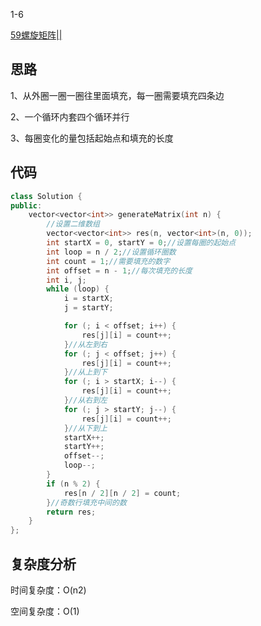 1-6

[59螺旋矩阵||](https://leetcode.cn/problems/spiral-matrix-ii/)

## 思路
1、从外圈一圈一圈往里面填充，每一圈需要填充四条边

2、一个循环内套四个循环并行

3、每圈变化的量包括起始点和填充的长度

## 代码
```cpp
class Solution {
public:
    vector<vector<int>> generateMatrix(int n) {
        //设置二维数组
        vector<vector<int>> res(n, vector<int>(n, 0));
        int startX = 0, startY = 0;//设置每圈的起始点
        int loop = n / 2;//设置循环圈数
        int count = 1;//需要填充的数字
        int offset = n - 1;//每次填充的长度
        int i, j;
        while (loop) {
            i = startX;
            j = startY;

            for (; i < offset; i++) {
                res[j][i] = count++;
            }//从左到右
            for (; j < offset; j++) {
                res[j][i] = count++;
            }//从上到下
            for (; i > startX; i--) {
                res[j][i] = count++;
            }//从右到左
            for (; j > startY; j--) {
                res[j][i] = count++;
            }//从下到上
            startX++;
            startY++;
            offset--;
            loop--;
        }
        if (n % 2) {
            res[n / 2][n / 2] = count;
        }//奇数行填充中间的数
        return res;
    }
};
```
## 复杂度分析
时间复杂度：O(n2)

空间复杂度：O(1)
